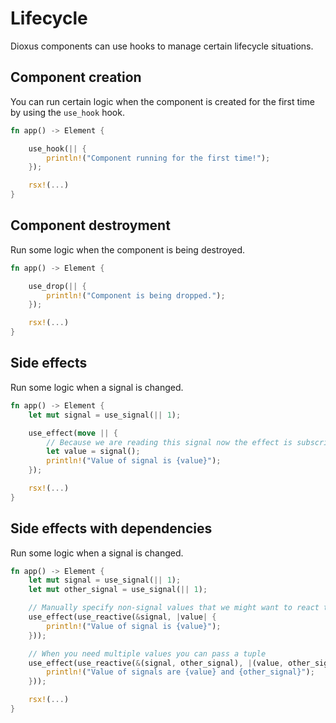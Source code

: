 # Lifecycle

Dioxus components can use hooks to manage certain lifecycle situations.

## Component creation
You can run certain logic when the component is created for the first time by using the `use_hook` hook.

```rs
fn app() -> Element {

    use_hook(|| {
        println!("Component running for the first time!");
    });

    rsx!(...)
}
```

## Component destroyment

Run some logic when the component is being destroyed.

```rs
fn app() -> Element {

    use_drop(|| {
        println!("Component is being dropped.");
    });

    rsx!(...)
}
```

## Side effects

Run some logic when a signal is changed.

```rs
fn app() -> Element {
    let mut signal = use_signal(|| 1);

    use_effect(move || {
        // Because we are reading this signal now the effect is subscribed to any change
        let value = signal();
        println!("Value of signal is {value}");
    });

    rsx!(...)
}
```

## Side effects with dependencies

Run some logic when a signal is changed.

```rs
fn app() -> Element {
    let mut signal = use_signal(|| 1);
    let mut other_signal = use_signal(|| 1);

    // Manually specify non-signal values that we might want to react to
    use_effect(use_reactive(&signal, |value| {
        println!("Value of signal is {value}");
    }));

    // When you need multiple values you can pass a tuple
    use_effect(use_reactive(&(signal, other_signal), |(value, other_signal)| {
        println!("Value of signals are {value} and {other_signal}");
    }));

    rsx!(...)
}
```